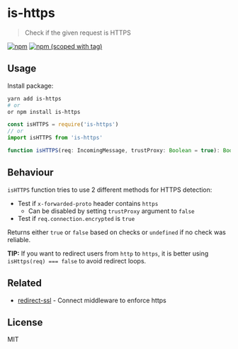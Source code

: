 # is-https
> Check if the given request is HTTPS

[![npm](https://img.shields.io/npm/dt/is-https.svg?style=flat-square)](https://npmjs.com/package/is-https)
[![npm (scoped with tag)](https://img.shields.io/npm/v/is-https/latest.svg?style=flat-square)](https://npmjs.com/package/is-https)

## Usage

Install package:

```bash
yarn add is-https
# or
or npm install is-https
```

```js
const isHTTPS = require('is-https')
// or
import isHTTPS from 'is-https'
```

```ts
function isHTTPS(req: IncomingMessage, trustProxy: Boolean = true): Boolean | undefined
```

## Behaviour

`isHTTPS` function tries to use 2 different methods for HTTPS detection:

- Test if `x-forwarded-proto` header contains `https`
  - Can be disabled by setting `trustProxy` argument to `false`
- Test if `req.connection.encrypted` is `true`

Returns either `true` or `false` based on checks or `undefined` if no check was reliable.

**TIP:** If you want to redirect users from `http` to `https`, it is better using `isHttps(req) === false` to avoid redirect loops.

## Related

- [redirect-ssl](https://www.npmjs.com/package/redirect-ssl) - Connect middleware to enforce https

## License

MIT
